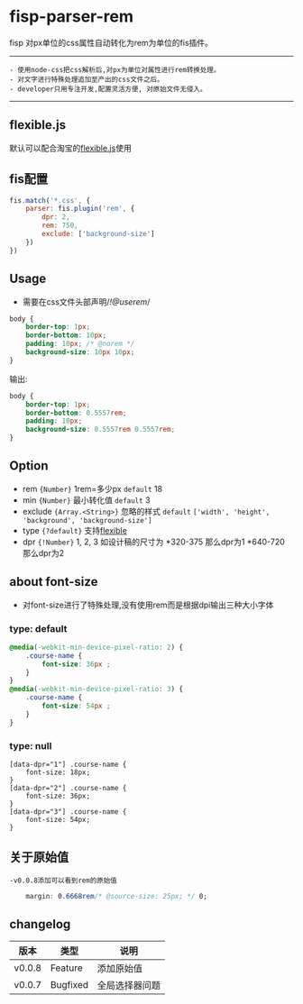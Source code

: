 # fisp-parser-rem

fisp 对px单位的css属性自动转化为rem为单位的fis插件。

-----------------
    - 使用node-css把css解析后,对px为单位对属性进行rem转换处理。
    - 对文字进行特殊处理追加至产出的css文件之后。
    - developer只用专注开发,配置灵活方便, 对原始文件无侵入。
-----------------

## flexible.js
默认可以配合淘宝的[flexible.js](https://github.com/amfe/lib-flexible)使用

## fis配置

```javascript
fis.match('*.css', {
    parser: fis.plugin('rem', {
        dpr: 2,
        rem: 750,
        exclude: ['background-size']
    })
})
```


## Usage

* 需要在css文件头部声明/*!@userem*/

```css
body {
    border-top: 1px;
    border-bottom: 10px;
    padding: 10px; /* @norem */
    background-size: 10px 10px;
}
```

输出:

```css
body {
    border-top: 1px;
    border-bottom: 0.5557rem;
    padding: 10px;
    background-size: 0.5557rem 0.5557rem;
}
```

## Option

- rem `{Number}` 1rem=多少px `default` 18
- min `{Number}` 最小转化值 `default` 3
- exclude `{Array.<String>}` 忽略的样式 `default` `['width', 'height', 'background', 'background-size']`
- type `{?default}` 支持[flexible](https://github.com/amfe/lib-flexible)
- dpr `{!Number}` 1, 2, 3 如设计稿的尺寸为
    *320-375 那么dpr为1 
    *640-720 那么dpr为2 


## about font-size
- 对font-size进行了特殊处理,没有使用rem而是根据dpi输出三种大小字体

### type: default 

```css
@media(-webkit-min-device-pixel-ratio: 2) {    
    .course-name {
        font-size: 36px ;
    }
}
@media(-webkit-min-device-pixel-ratio: 3) {
    .course-name {
        font-size: 54px ;
    }
}
```

### type: null
```
[data-dpr="1"] .course-name {
    font-size: 18px; 
}
[data-dpr="2"] .course-name {
    font-size: 36px; 
}
[data-dpr="3"] .course-name {
    font-size: 54px; 
}
```

## 关于原始值
    -v0.0.8添加可以看到rem的原始值
```css
    margin: 0.6668rem/* @source-size: 25px; */ 0;
```

## changelog

<table>
    <thead>
        <tr>
            <th>版本</th>
            <th>类型</th>
            <th>说明</th>
        </tr>
    </thead>
    <tbody> 
        <tr>
            <td>v0.0.8</td>
            <td>Feature</td>
            <td>添加原始值</td>
        </tr>
        <tr>
            <td>v0.0.7</td>
            <td>Bugfixed</td>
            <td>全局选择器问题</td>
        </tr>
    </tbody>
</table>